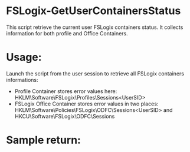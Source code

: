 # FSLogix-GetUserContainersStatus

This script retrieve the current user FSLogix containers status. It collects information for both profile and Office Containers.

# Usage: 
Launch the script from the user session to retrieve all FSLogix containers informations:
  - Profile Container stores error values here: HKLM\Software\FSLogix\Profiles\Sessions\<UserSID>
  - FSLogix Office Container stores error values in two places: HKLM\Software\Policies\FSLogix\ODFC\Sessions\<UserSID> and HKCU\Software\FSLogix\ODFC\Sessions

# Sample return:

